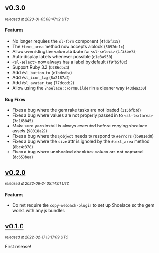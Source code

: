 ## v0.3.0

_<sup>released at 2023-01-05 08:47:12 UTC</sup>_

#### Features

- No longer requires the `sl-form` component (`4fdbfa15`)
- The `#text_area` method now accepts a block (`5092dc1c`)
- Allow overriding the value attribute for `<sl-select>` (`1f38be73`)
- Auto-display labels whenever possible (`c1e3a950`)
- `<sl-select>` now always has a label by default (`f9fb5f0c`)
- Support Ruby 3.2 (`b286cbc1`)
- Add `#sl_button_to` (`e1bdedba`)
- Add `#sl_icon_tag` (`8a2187a2`)
- Add `#sl_avatar_tag` (`77dccdb2`)
- Allow using the `Shoelace::FormBuilder` in a cleaner way (`43dea330`)

#### Bug Fixes

- Fixes a bug where the gem rake tasks are not loaded (`115bfb3d`)
- Fixes a bug where values are not properly passed in to `<sl-textarea>` (`3d163845`)
- Make sure yarn install is always executed before copying shoelace assets (`98018a27`)
- Fixes a bug where the `@object` needs to respond to `#errors` (`bb981ed0`)
- Fixes a bug where the `size` attr is ignored by the `#text_area` method (`8bc4c378`)
- Fixes a bug where unchecked checkbox values are not captured (`dc658bea`)

## [v0.2.0](https://github.com/yuki24/shoelace-rails/tree/v0.2.0)

_<sup>released at 2022-06-24 05:14:01 UTC</sup>_

#### Features

- Do not require the `copy-webpack-plugin` to set up Shoelace so the gem works with any js bundler.

## [v0.1.0](https://github.com/yuki24/shoelace-rails/tree/v0.1.0)

_<sup>released at 2022-02-17 13:17:09 UTC</sup>_

First release!

